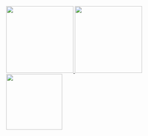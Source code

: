 <div>
  <a href="https://github.com/seu-GuilhermeLimaSTN">
  <img loading="lazy" height="180em" src="https://github-readme-stats.vercel.app/api/top-langs/?username=GuilhermeLimaSTN&layout=compact&langs_count=7&theme=dracula"/>
  <img loading="lazy" height="180em" src="https://github-readme-stats.vercel.app/api?username=GuilhermeLimaSTN&show_icons=true&theme=dracula&include_all_commits=true&count_private=true"/>
  <img loading="lazy" height="150em" src="https://cdn.jsdelivr.net/gh/devicons/devicon@latest/icons/c/c-original.svg" />
</div>
